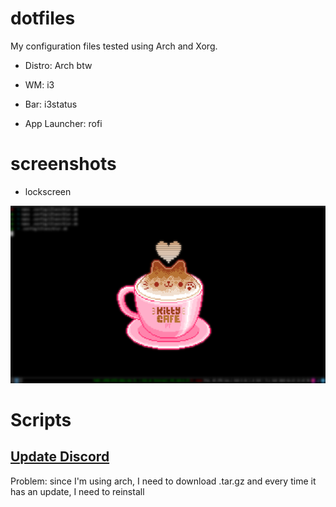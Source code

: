 # dotfiles

My configuration files tested using Arch and Xorg.

- Distro: Arch btw

- WM: i3

- Bar: i3status

- App Launcher: rofi

# screenshots
- lockscreen
<img src="https://github.com/ropoko/dotfiles/blob/main/screenshots/lockscreen.png" width="800">

# Scripts
## [Update Discord](https://github.com/ropoko/dotfiles/blob/main/update-discord.sh)
Problem: since I'm using arch, I need to download .tar.gz and every time it has an update, I need to reinstall
